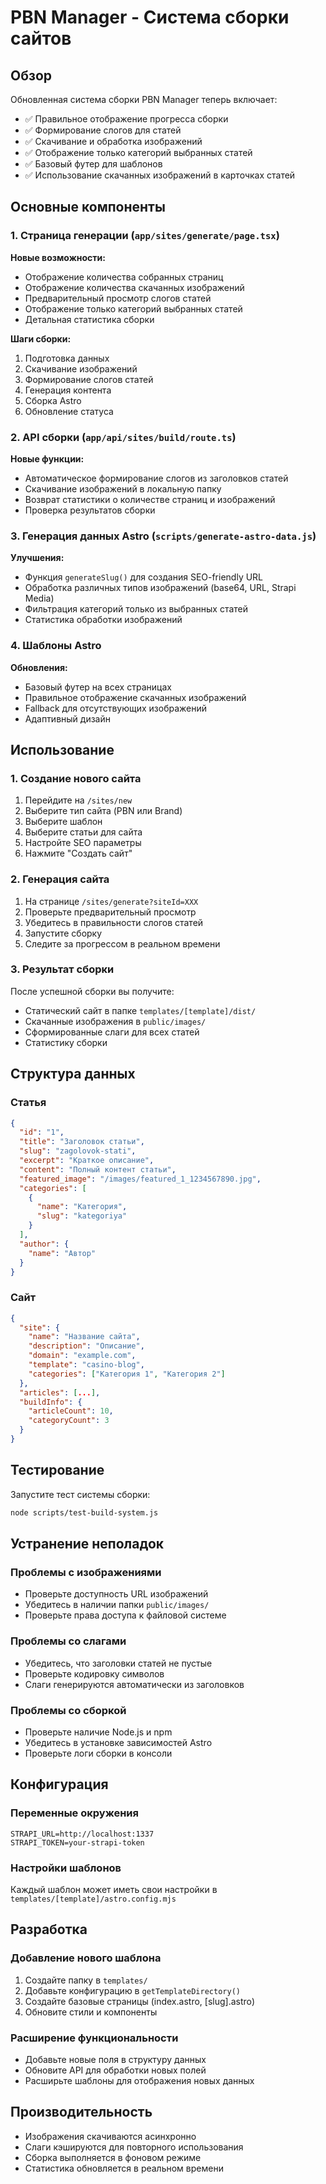 # PBN Manager - Система сборки сайтов

## Обзор

Обновленная система сборки PBN Manager теперь включает:

- ✅ Правильное отображение прогресса сборки
- ✅ Формирование слогов для статей
- ✅ Скачивание и обработка изображений
- ✅ Отображение только категорий выбранных статей
- ✅ Базовый футер для шаблонов
- ✅ Использование скачанных изображений в карточках статей

## Основные компоненты

### 1. Страница генерации (`app/sites/generate/page.tsx`)

**Новые возможности:**
- Отображение количества собранных страниц
- Отображение количества скачанных изображений
- Предварительный просмотр слогов статей
- Отображение только категорий выбранных статей
- Детальная статистика сборки

**Шаги сборки:**
1. Подготовка данных
2. Скачивание изображений
3. Формирование слогов статей
4. Генерация контента
5. Сборка Astro
6. Обновление статуса

### 2. API сборки (`app/api/sites/build/route.ts`)

**Новые функции:**
- Автоматическое формирование слогов из заголовков статей
- Скачивание изображений в локальную папку
- Возврат статистики о количестве страниц и изображений
- Проверка результатов сборки

### 3. Генерация данных Astro (`scripts/generate-astro-data.js`)

**Улучшения:**
- Функция `generateSlug()` для создания SEO-friendly URL
- Обработка различных типов изображений (base64, URL, Strapi Media)
- Фильтрация категорий только из выбранных статей
- Статистика обработки изображений

### 4. Шаблоны Astro

**Обновления:**
- Базовый футер на всех страницах
- Правильное отображение скачанных изображений
- Fallback для отсутствующих изображений
- Адаптивный дизайн

## Использование

### 1. Создание нового сайта

1. Перейдите на `/sites/new`
2. Выберите тип сайта (PBN или Brand)
3. Выберите шаблон
4. Выберите статьи для сайта
5. Настройте SEO параметры
6. Нажмите "Создать сайт"

### 2. Генерация сайта

1. На странице `/sites/generate?siteId=XXX`
2. Проверьте предварительный просмотр
3. Убедитесь в правильности слогов статей
4. Запустите сборку
5. Следите за прогрессом в реальном времени

### 3. Результат сборки

После успешной сборки вы получите:
- Статический сайт в папке `templates/[template]/dist/`
- Скачанные изображения в `public/images/`
- Сформированные слаги для всех статей
- Статистику сборки

## Структура данных

### Статья
```json
{
  "id": "1",
  "title": "Заголовок статьи",
  "slug": "zagolovok-stati",
  "excerpt": "Краткое описание",
  "content": "Полный контент статьи",
  "featured_image": "/images/featured_1_1234567890.jpg",
  "categories": [
    {
      "name": "Категория",
      "slug": "kategoriya"
    }
  ],
  "author": {
    "name": "Автор"
  }
}
```

### Сайт
```json
{
  "site": {
    "name": "Название сайта",
    "description": "Описание",
    "domain": "example.com",
    "template": "casino-blog",
    "categories": ["Категория 1", "Категория 2"]
  },
  "articles": [...],
  "buildInfo": {
    "articleCount": 10,
    "categoryCount": 3
  }
}
```

## Тестирование

Запустите тест системы сборки:

```bash
node scripts/test-build-system.js
```

## Устранение неполадок

### Проблемы с изображениями
- Проверьте доступность URL изображений
- Убедитесь в наличии папки `public/images/`
- Проверьте права доступа к файловой системе

### Проблемы со слагами
- Убедитесь, что заголовки статей не пустые
- Проверьте кодировку символов
- Слаги генерируются автоматически из заголовков

### Проблемы со сборкой
- Проверьте наличие Node.js и npm
- Убедитесь в установке зависимостей Astro
- Проверьте логи сборки в консоли

## Конфигурация

### Переменные окружения
```env
STRAPI_URL=http://localhost:1337
STRAPI_TOKEN=your-strapi-token
```

### Настройки шаблонов
Каждый шаблон может иметь свои настройки в `templates/[template]/astro.config.mjs`

## Разработка

### Добавление нового шаблона
1. Создайте папку в `templates/`
2. Добавьте конфигурацию в `getTemplateDirectory()`
3. Создайте базовые страницы (index.astro, [slug].astro)
4. Обновите стили и компоненты

### Расширение функциональности
- Добавьте новые поля в структуру данных
- Обновите API для обработки новых полей
- Расширьте шаблоны для отображения новых данных

## Производительность

- Изображения скачиваются асинхронно
- Слаги кэшируются для повторного использования
- Сборка выполняется в фоновом режиме
- Статистика обновляется в реальном времени 